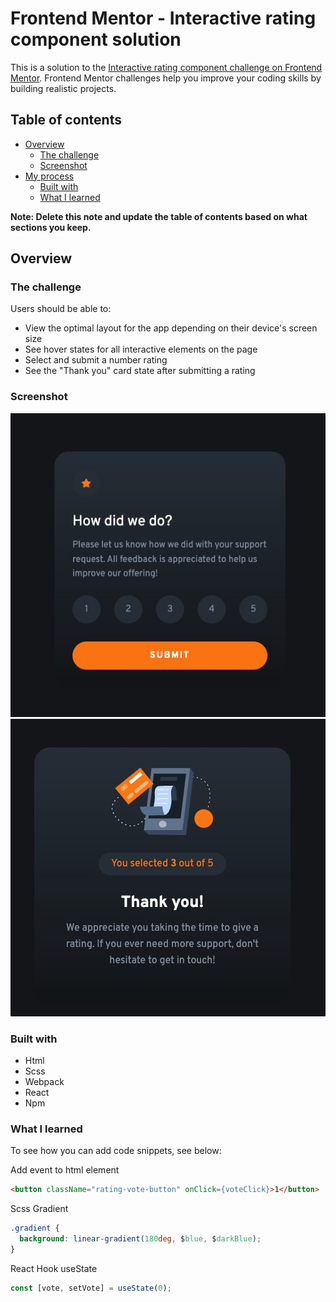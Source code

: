 # Frontend Mentor - Interactive rating component solution

This is a solution to the [Interactive rating component challenge on Frontend Mentor](https://www.frontendmentor.io/challenges/interactive-rating-component-koxpeBUmI). Frontend Mentor challenges help you improve your coding skills by building realistic projects. 

## Table of contents

- [Overview](#overview)
  - [The challenge](#the-challenge)
  - [Screenshot](#screenshot)
- [My process](#my-process)
  - [Built with](#built-with)
  - [What I learned](#what-i-learned)

**Note: Delete this note and update the table of contents based on what sections you keep.**

## Overview

### The challenge

Users should be able to:

- View the optimal layout for the app depending on their device's screen size
- See hover states for all interactive elements on the page
- Select and submit a number rating
- See the "Thank you" card state after submitting a rating

### Screenshot

![](./screenshots/screenshot1.jpg)
![](./screenshots/screenshot2.jpg)

### Built with

- Html
- Scss
- Webpack
- React
- Npm

### What I learned

To see how you can add code snippets, see below:

Add event to html element
```html
<button className="rating-vote-button" onClick={voteClick}>1</button>
```

Scss Gradient
```css
.gradient {
  background: linear-gradient(180deg, $blue, $darkBlue);
}
```

React Hook useState
```js
const [vote, setVote] = useState(0);
```
